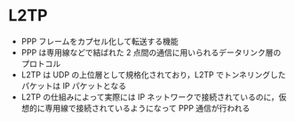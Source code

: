 # L2TP

- PPP フレームをカプセル化して転送する機能
- PPP は専用線などで結ばれた 2 点間の通信に用いられるデータリンク層のプロトコル
- L2TP は UDP の上位層として規格化されており，L2TP でトンネリングしたパケットは IP パケットとなる
- L2TP の仕組みによって実際には IP ネットワークで接続されているのに，仮想的に専用線で接続されているようになって PPP 通信が行われる
